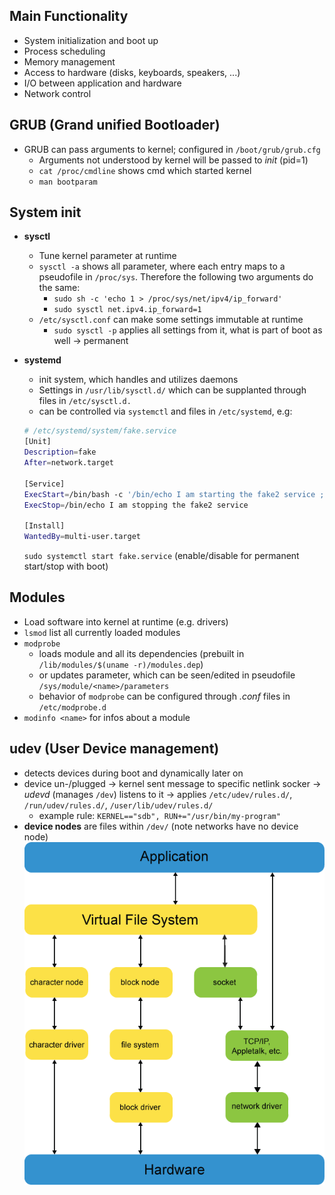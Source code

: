 ## Main Functionality

- System initialization and boot up
- Process scheduling
- Memory management
- Access to hardware (disks, keyboards, speakers, ...)
- I/O between application and hardware
- Network control

## GRUB (Grand unified Bootloader)

- GRUB can pass arguments to kernel; configured in `/boot/grub/grub.cfg`
  - Arguments not understood by kernel will be passed to _init_ (pid=1)
  - `cat /proc/cmdline` shows cmd which started kernel
  - `man bootparam`

## System init

- **sysctl**
  - Tune kernel parameter at runtime
  - `sysctl -a` shows all parameter, where each entry maps to a pseudofile in `/proc/sys`. Therefore the following two arguments do the same:
    - `sudo sh -c 'echo 1 > /proc/sys/net/ipv4/ip_forward'`
    - `sudo sysctl net.ipv4.ip_forward=1`
  - `/etc/sysctl.conf` can make some settings immutable at runtime
    - `sudo sysctl -p` applies all settings from it, what is part of boot as well -> permanent
- **systemd**

  - init system, which handles and utilizes daemons
  - Settings in `/usr/lib/sysctl.d/` which can be supplanted through files in `/etc/sysctl.d.`
  - can be controlled via `systemctl` and files in `/etc/systemd`, e.g:

  ```bash
  # /etc/systemd/system/fake.service
  [Unit]
  Description=fake
  After=network.target

  [Service]
  ExecStart=/bin/bash -c '/bin/echo I am starting the fake2 service ; /bin/sleep 15 ; /bin/echo yolo'
  ExecStop=/bin/echo I am stopping the fake2 service

  [Install]
  WantedBy=multi-user.target
  ```

  `sudo systemctl start fake.service` (enable/disable for permanent start/stop with boot)

## Modules

- Load software into kernel at runtime (e.g. drivers)
- `lsmod` list all currently loaded modules
- `modprobe`
  - loads module and all its dependencies (prebuilt in `/lib/modules/$(uname -r)/modules.dep`)
  - or updates parameter, which can be seen/edited in pseudofile `/sys/module/<name>/parameters`
  - behavior of `modprobe` can be configured through _.conf_ files in `/etc/modprobe.d`
- `modinfo <name>` for infos about a module

## udev (User Device management)

- detects devices during boot and dynamically later on
- device un-/plugged -> kernel sent message to specific netlink socker -> _udevd_ (manages `/dev`) listens to it -> applies `/etc/udev/rules.d/`, `/run/udev/rules.d/`, `/user/lib/udev/rules.d/`
  - example rule: `KERNEL=="sdb", RUN+="/usr/bin/my-program"`
- **device nodes** are files within `/dev/` (note networks have no device node)
  ![device nodes](./assets/deviceNodes.png)
